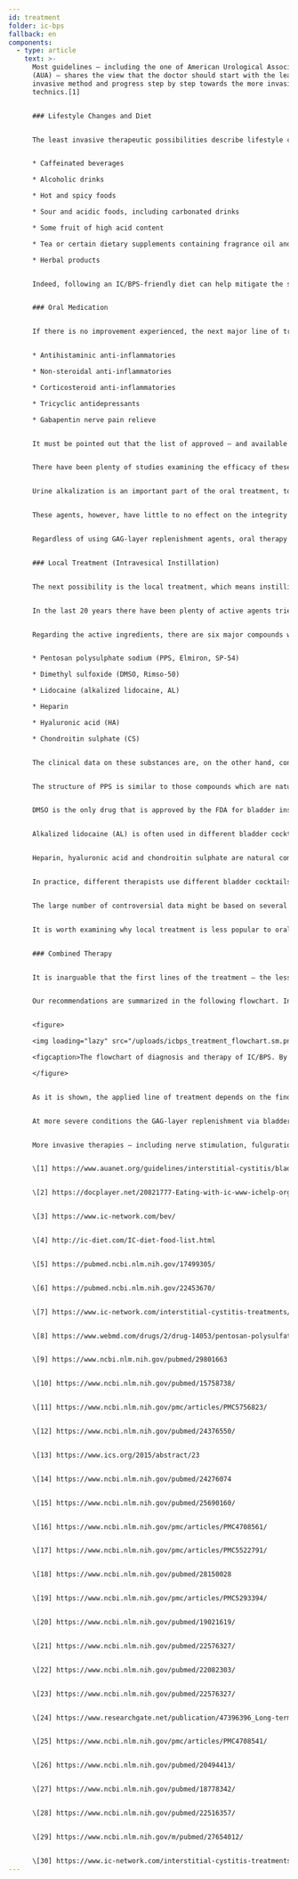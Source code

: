 ```yaml
---
id: treatment
folder: ic-bps
fallback: en
components:
  - type: article
    text: >-
      Most guidelines – including the one of American Urological Association
      (AUA) – shares the view that the doctor should start with the least
      invasive method and progress step by step towards the more invasive
      technics.[1]


      ### Lifestyle Changes and Diet 


      The least invasive therapeutic possibilities describe lifestyle changes. Diet has a major impact on the symptoms. IC/BPS food and drink lists are widely available on the internet[2],[3],[4], and scientific papers have been published about this topic, too[5],[6]. Most of the references agree that certain nourishments irritate the damaged bladder wall. Lists usually mention the following things:


      * Caffeinated beverages

      * Alcoholic drinks

      * Hot and spicy foods

      * Sour and acidic foods, including carbonated drinks

      * Some fruit of high acid content

      * Tea or certain dietary supplements containing fragrance oil and/or volatile oil compounds

      * Herbal products


      Indeed, following an IC/BPS-friendly diet can help mitigate the symptoms. However, lifestyle and diet changes alone do not always work, especially in severe cases. It usually takes a considerable amount of time until the effects manifest, and during this sort of therapy, the symptoms may become worse.


      ### Oral Medication


      If there is no improvement experienced, the next major line of treatment is oral therapy. The most common medicines usually contain one or more of the following active ingredients:


      * Antihistaminic anti-inflammatories

      * Non-steroidal anti-inflammatories

      * Corticosteroid anti-inflammatories

      * Tricyclic antidepressants

      * Gabapentin nerve pain relieve


      It must be pointed out that the list of approved – and available – products greatly varies by country.


      There have been plenty of studies examining the efficacy of these substances, it is summarized on many pages, too.[7] These agents have anti-inflammatory, pain mediator blocking and antidepressant effect; therefore, oral medication is an effective way of mitigating the urinary and/or the pain symptoms, thus improving the patient's quality of life.


      Urine alkalization is an important part of the oral treatment, too, since the acidic urine can irritate the bladder and make the symptoms worse. Avoiding food groups that make the urine more acidic is not effective enough in many cases. Therefore, alkalizing pills (medicines or food supplements) play a major role in oral medication, as well.


      These agents, however, have little to no effect on the integrity of the GAG-layer. It is worth mentioning there are certain products which do contain one or more active pharmaceutical ingredients (detailed later) used for GAG-layer replenishment. Many of them are widely known and available on the internet. In this group, the most important medicine is Pentosan Polysulfate Sodium (PPS, Elmiron, SP-54), which is approved by the Food and Drug Administration (FDA, the USA), and considered to be the only oral drug that actively helps GAG-layer replenishment.


      Regardless of using GAG-layer replenishment agents, oral therapy has some considerable drawbacks. To reach the bladder the drugs must be absorbed in the digestive system, enter the circulation and reach other tissues too. This fact lowers the efficacy of the drugs and increases the chance of side effects. PPS, for example, has to be taken for 3 months or more to experience its effect on the GAG-layer. Orally administered PPS taken over longer period may have serious side-effects[8]; a recent discovery on this topic is particularly concerning[9].


      ### Local Treatment (Intravesical Instillation)


      The next possibility is the local treatment, which means instilling certain substances directly into the bladder.


      In the last 20 years there have been plenty of active agents tried out. Some of these, for example BCG (Bacillus Calmette-Guarin) have turned out to be ineffective.[10] Others, like interfering with the nerve growth factors, have had safety issues.[11] With certain substances, only partial improvement has been achieved: with vanilloids, for example, pain have had been reduced, but no improvement has been observed regarding the urinary symptoms.[12] There are some agents which have been under examination right now, but either the results have been controversial and/or inconclusive so far, or there have not been enough clinical tests yet. Blocking the P2X3 receptors (which affect the bladder activity) might be promising, but further experiments would be needed.[13] Botulinum toxin A (BTX-A, Botox) has been examined several times, but the results seem controversial.[14][15] Using liposomes for delivering different agents might be an efficient method[16], but, again, further experiments would be needed.


      Regarding the active ingredients, there are six major compounds which that are associated with GAG-layer replenishment. These are the following:


      * Pentosan polysulphate sodium (PPS, Elmiron, SP-54)

      * Dimethyl sulfoxide (DMSO, Rimso-50)

      * Lidocaine (alkalized lidocaine, AL)

      * Heparin

      * Hyaluronic acid (HA)

      * Chondroitin sulphate (CS)


      The clinical data on these substances are, on the other hand, controversial.


      The structure of PPS is similar to those compounds which are naturally present in the GAG-layer. Its mechanism of action is still not known, but it might be an effective intravesical medicine.[17]


      DMSO is the only drug that is approved by the FDA for bladder instillation. According to some papers, it is more effective than certain other agents[18], whereas other references point out the issues related to DMSO[19].


      Alkalized lidocaine (AL) is often used in different bladder cocktails. According to certain sources, it is an effective medicine for GAG-layer replenishment[20] on its own. Most therapists think it can raise the efficacy of other compounds[21], even if there are studies denying it.


      Heparin, hyaluronic acid and chondroitin sulphate are natural components of the GAG-layer. Heparin, either alone or with other compounds is often used in the local treatment[22]. There are data that says it is less effective than e.g. DMSO (see above). Hyaluronic acid may be the most widespread component; its efficacy has been examined several times, with different results.[23] ,[24],[25]. The available data are similarly controversial for chondroitin sulphate, too.[26],[27],[28]. According to some studies, HA+CS might be just as effective as DMSO.[29]


      In practice, different therapists use different bladder cocktails,[30] hoping that the patient will respond to the treatment.


      The large number of controversial data might be based on several facts. Firstly, the etiology of IC/BPS is still not known. If the disease can appear for different reasons, patients with different etiology might respond differently to the treatments. Secondly, in many countries only one or very few of these medicines are approved, which alone hinders the possibility of building an objective and comparative picture. Thirdly, in most countries there are only a few agents or cocktails used for instillation, usually in a magistral form, which makes it very hard to run clinical trials with ample sample sizes.


      It is worth examining why local treatment is less popular to oral medication in spite of it is more effective – providing the right medicine is used. Invasiveness is an important factor. Many doctors tend to avoid using a catheter unless it is inevitable. Patients often refuse instillation therapy, being afraid of the pain, and the risk of further issues – microlesions and infections – a catheter can cause. To overcome these problems, Urosystem has developed UroDapter® and UroStill®. The former one is a small device which that replaces the catheter. The latter one is a device that enables self-instillation for female patients. With UroStill® the bladder treatment can be performed at home, without any direct assistance from the therapist.


      ### Combined Therapy


      It is inarguable that the first lines of the treatment – the less invasive methods, such as diet and oral medication – are necessary. Unfortunately, not only does the diagnosis take a long time, but also the effect of the less invasive therapies appears later. This leads to a common situation in which the patients waste 1–3 years or more living with hardly tolerable pain, severe urinary syndromes and a gradually worsening quality of life. The more time has been spent in this way, the more likely it is that the patient will not respond to the less invasive lines of treatment at all.


      Our recommendations are summarized in the following flowchart. In cases of severe symptoms, it is recommended to start with combined therapy of oral and intravesical treatments so that the patient's condition can improve as soon as it can.


      <figure>

      <img loading="lazy" src="/uploads/icbps_treatment_flowchart.sm.png" srcset="/uploads/icbps_treatment_flowchart.png 2x, /uploads/icbps_treatment_flowchart.sm.png 1x" alt="ICBPS treatment flowchart"/>

      <figcaption>The flowchart of diagnosis and therapy of IC/BPS. By 100% of the GAG-layer integrity test, the mean of the urine portions measured on the first (low fluid intake) day should be meant (described in the Diagnosing IC/BPS chapter)</figcaption>

      </figure>


      As it is shown, the applied line of treatment depends on the findings of the GAG-layer integrity test. Lifestyle changes, diet and oral medication is efficient and sufficient only in mild cases of IC/BPS. Patient follow-up is necessary in these cases, too, because despite the applied treatments a worsening condition cannot be ruled out. (The patient follow-up system has not been implemented to this website yet.)


      At more severe conditions the GAG-layer replenishment via bladder instillations shall be started immediately, but all the less invasive methods are usually performed simultaneously.


      More invasive therapies – including nerve stimulation, fulguration of the damaged regions of the GAG-layer or cystectomy – are performed only if all the other treatments have been ineffective. Alternative methods – including acupuncture, high-pressure oxygen therapy – are mostly recommended as supplementary treatments, taking into consideration their wrong cost-benefit ratio.


      \[1] https://www.auanet.org/guidelines/interstitial-cystitis/bladder-pain-syndrome-(2011-amended-2014)


      \[2] https://docplayer.net/20821777-Eating-with-ic-www-ichelp-org-interstitial-cystitis-association.html


      \[3] https://www.ic-network.com/bev/


      \[4] http://ic-diet.com/IC-diet-food-list.html


      \[5] https://pubmed.ncbi.nlm.nih.gov/17499305/


      \[6] https://pubmed.ncbi.nlm.nih.gov/22453670/


      \[7] https://www.ic-network.com/interstitial-cystitis-treatments/oral-medication/


      \[8] https://www.webmd.com/drugs/2/drug-14053/pentosan-polysulfate-sodium-oral/details


      \[9] https://www.ncbi.nlm.nih.gov/pubmed/29801663


      \[10] https://www.ncbi.nlm.nih.gov/pubmed/15758738/


      \[11] https://www.ncbi.nlm.nih.gov/pmc/articles/PMC5756823/


      \[12] https://www.ncbi.nlm.nih.gov/pubmed/24376550/


      \[13] https://www.ics.org/2015/abstract/23


      \[14] https://www.ncbi.nlm.nih.gov/pubmed/24276074


      \[15] https://www.ncbi.nlm.nih.gov/pubmed/25690160/


      \[16] https://www.ncbi.nlm.nih.gov/pmc/articles/PMC4708561/


      \[17] https://www.ncbi.nlm.nih.gov/pmc/articles/PMC5522791/


      \[18] https://www.ncbi.nlm.nih.gov/pubmed/28150028


      \[19] https://www.ncbi.nlm.nih.gov/pmc/articles/PMC5293394/


      \[20] https://www.ncbi.nlm.nih.gov/pubmed/19021619/


      \[21] https://www.ncbi.nlm.nih.gov/pubmed/22576327/


      \[22] https://www.ncbi.nlm.nih.gov/pubmed/22082303/


      \[23] https://www.ncbi.nlm.nih.gov/pubmed/22576327/


      \[24] https://www.researchgate.net/publication/47396396_Long-term_results_of_intravesical_hyaluronan_therapy_in_bladder_pain_syndromeinterstitial_cystitis


      \[25] https://www.ncbi.nlm.nih.gov/pmc/articles/PMC4708541/


      \[26] https://www.ncbi.nlm.nih.gov/pubmed/20494413/


      \[27] https://www.ncbi.nlm.nih.gov/pubmed/18778342/


      \[28] https://www.ncbi.nlm.nih.gov/pubmed/22516357/


      \[29] https://www.ncbi.nlm.nih.gov/m/pubmed/27654012/


      \[30] https://www.ic-network.com/interstitial-cystitis-treatments/bladder-instillations/
---
```

